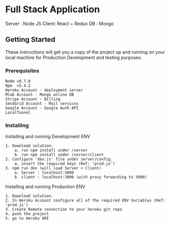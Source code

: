 # Full Stack Application

Server : Node JS
Client: React + Redux
DB : Mongo

## Getting Started

These instructions will get you a copy of the project up and running on your local machine for Production Development and testing purposes.

### Prerequisites

```
Node v8.7.0
Npm  v5.4.2
Heroku Account - deployment server
Mlab Account - Mongo online DB
Stripe Account - Billing
SendGrid Account - Mail services
Google Account - Google Auth API
LocalTunnel
```

### Installing

Installing and running Development ENV

```
1. Download solution.
    a. run npm install under /server
    b. run npm install under /server/client
2. Configure 'dev.js' file under server/config.
    a. insert the required keys (Ref: 'prod.js')
3. npm run dev (will load Server + Client)
    a. Server : localhost:5000
    b. client : localhost:3000 (with proxy forwarding to 5000)
```

Installing and running Production ENV

```
1. Download solution.
2. In Heroku Account configure all of the required ENV Variables (Ref: 'prod.js')
3. Create Remote connection to your heroku git repo
4. push the project
5. go to Heroku URI
```

